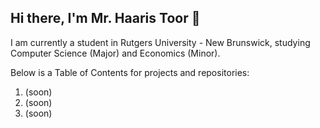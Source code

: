 ## Hi there, I'm Mr. Haaris Toor 👋

I am currently a student in Rutgers University - New Brunswick, studying Computer Science (Major) and Economics (Minor).

Below is a Table of Contents for projects and repositories:
1. (soon)
2. (soon)
3. (soon)
<!--
**htoor01/htoor01** is a ✨ _special_ ✨ repository because its `README.md` (this file) appears on your GitHub profile.

Here are some ideas to get you started:

- 🔭 I’m currently working on ...
- 🌱 I’m currently learning ...
- 👯 I’m looking to collaborate on ...
- 🤔 I’m looking for help with ...
- 💬 Ask me about ...
- 📫 How to reach me: ...
- 😄 Pronouns: ...
- ⚡ Fun fact: ...
-->
